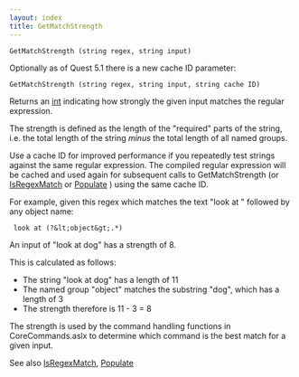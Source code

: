 ```yaml
---
layout: index
title: GetMatchStrength
---
```


    GetMatchStrength (string regex, string input)

Optionally as of Quest 5.1 there is a new cache ID parameter:

    GetMatchStrength (string regex, string input, string cache ID)

Returns an [int](../types/int.html) indicating how strongly the given input matches the regular expression.

The strength is defined as the length of the "required" parts of the string, i.e. the total length of the string *minus* the total length of all named groups.

Use a cache ID for improved performance if you repeatedly test strings against the same regular expression. The compiled regular expression will be cached and used again for subsequent calls to GetMatchStrength (or [IsRegexMatch](isregexmatch.html) or [Populate](populate.html) ) using the same cache ID.

For example, given this regex which matches the text "look at " followed by any object name:

     look at (?&lt;object&gt;.*)

An input of "look at dog" has a strength of 8.

This is calculated as follows:

-   The string "look at dog" has a length of 11
-   The named group "object" matches the substring "dog", which has a length of 3
-   The strength therefore is 11 - 3 = 8

The strength is used by the command handling functions in CoreCommands.aslx to determine which command is the best match for a given input.

See also [IsRegexMatch](isregexmatch.html), [Populate](populate.html)
